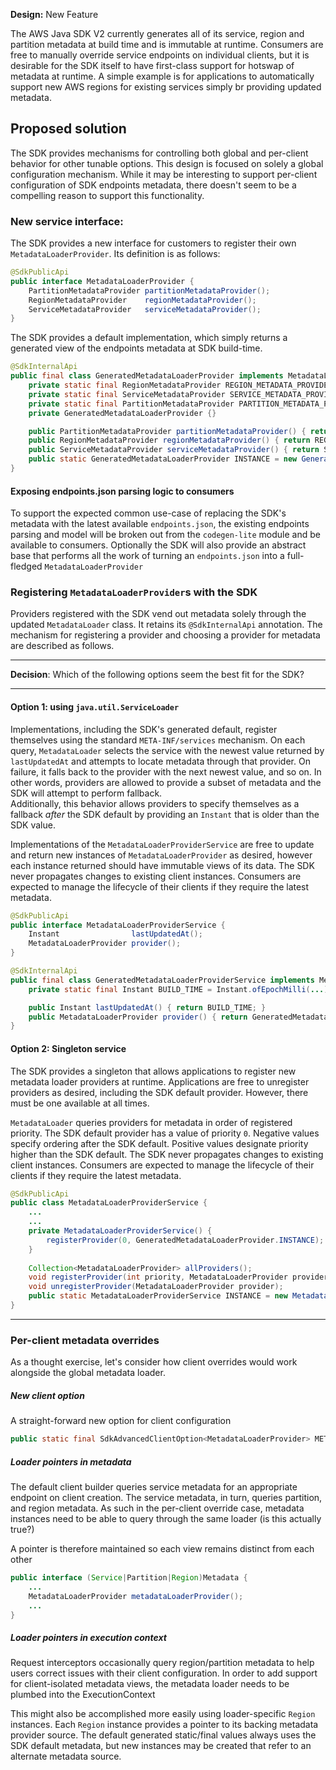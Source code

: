 **Design:** New Feature

The AWS Java SDK V2 currently generates all of its service, region and partition metadata at build time and is immutable at runtime.
Consumers are free to manually override service endpoints on individual clients, but it is desirable for the SDK itself to have first-class
support for hotswap of metadata at runtime. A simple example is for applications to automatically support new AWS regions for
existing services simply br providing updated metadata.

## Proposed solution
The SDK provides mechanisms for controlling both global and per-client behavior for other tunable options. This design is focused on
solely a global configuration mechanism. While it may be interesting to support per-client configuration of SDK endpoints metadata,
there doesn't seem to be a compelling reason to support this functionality.

### New service interface:
The SDK provides a new interface for customers to register their own `MetadataLoaderProvider`. Its definition is as follows:
```java
@SdkPublicApi
public interface MetadataLoaderProvider {
    PartitionMetadataProvider partitionMetadataProvider();
    RegionMetadataProvider    regionMetadataProvider();
    ServiceMetadataProvider   serviceMetadataProvider();
}
```
The SDK provides a default implementation, which simply returns a generated view of the endpoints metadata at SDK build-time.

```java
@SdkInternalApi
public final class GeneratedMetadataLoaderProvider implements MetadataLoaderProvider {
    private static final RegionMetadataProvider REGION_METADATA_PROVIDER = new GeneratedRegionMetadataProvider();
    private static final ServiceMetadataProvider SERVICE_METADATA_PROVIDER = new GeneratedServiceMetadataProvider();
    private static final PartitionMetadataProvider PARTITION_METADATA_PROVIDER = new GeneratedPartitionMetadataProvider();
    private GeneratedMetadataLoaderProvider {}

    public PartitionMetadataProvider partitionMetadataProvider() { return PARTITION_METADATA_PROVIDER; }
    public RegionMetadataProvider regionMetadataProvider() { return REGION_METADATA_PROVIDER; }
    public ServiceMetadataProvider serviceMetadataProvider() { return SERVICE_METADATA_PROVIDER; }
    public static GeneratedMetadataLoaderProvider INSTANCE = new GeneratedMetadataLoaderProvider();
}
```

#### Exposing endpoints.json parsing logic to consumers
To support the expected common use-case of replacing the SDK's metadata with the latest available `endpoints.json`, the existing endpoints parsing and model will be broken
out from the `codegen-lite` module and be available to consumers. Optionally the SDK will also provide an abstract base that performs all the work of turning an
`endpoints.json` into a full-fledged `MetadataLoaderProvider`

### Registering `MetadataLoaderProvider`s with the SDK
Providers registered with the SDK vend out metadata solely through the updated `MetadataLoader` class. It retains its `@SdkInternalApi` annotation.
The mechanism for registering a provider and choosing a provider for metadata are described as follows. 

---
**Decision**: Which of the following options seem the best fit for the SDK?

---

#### Option 1: using `java.util.ServiceLoader`
Implementations, including the SDK's generated default, register themselves using the standard `META-INF/services` mechanism.
On each query, `MetadataLoader` selects the service with the newest value returned by `lastUpdatedAt` and attempts to locate metadata through that provider.
On failure, it falls back to the provider with the next newest value, and so on. In other words, providers are allowed to provide a subset of metadata and the SDK will attempt to perform fallback.  
Additionally, this behavior allows providers to specify themselves as a fallback *after* the SDK default by providing an `Instant` that is older than the SDK value.

Implementations of the `MetadataLoaderProviderService` are free to update and return new instances of `MetadataLoaderProvider` as desired,
however each instance returned should have immutable views of its data.
The SDK never propagates changes to existing client instances. Consumers are expected to manage the lifecycle of their clients if they require the latest metadata.

```java
@SdkPublicApi
public interface MetadataLoaderProviderService {
    Instant                lastUpdatedAt();
    MetadataLoaderProvider provider();
}

@SdkInternalApi
public final class GeneratedMetadataLoaderProviderService implements MetadataLoaderProviderService {
    private static final Instant BUILD_TIME = Instant.ofEpochMilli(...);

    public Instant lastUpdatedAt() { return BUILD_TIME; }
    public MetadataLoaderProvider provider() { return GeneratedMetadataLoaderProvider.INSTANCE; }
}
```

#### Option 2: Singleton service
The SDK provides a singleton that allows applications to register new metadata loader providers at runtime. Applications
are free to unregister providers as desired, including the SDK default provider. However, there must be one available at all times.

`MetadataLoader` queries providers for metadata in order of registered priority. The SDK default provider has a value of priority `0`.
Negative values specify ordering after the SDK default. Positive values designate priority higher than the SDK default.
The SDK never propagates changes to existing client instances. Consumers are expected to manage the lifecycle of their clients if they require the latest metadata.

```java
@SdkPublicApi
public class MetadataLoaderProviderService {
    ...
    ...
    private MetadataLoaderProviderService() {
        registerProvider(0, GeneratedMetadataLoaderProvider.INSTANCE);
    }
    
    Collection<MetadataLoaderProvider> allProviders();
    void registerProvider(int priority, MetadataLoaderProvider provider);
    void unregisterProvider(MetadataLoaderProvider provider);
    public static MetadataLoaderProviderService INSTANCE = new MetadataLoaderProviderService();
}
```

---
### Per-client metadata overrides
As a thought exercise, let's consider how client overrides would work alongside the global metadata loader.

##### New client option
A straight-forward new option for client configuration
```java
public static final SdkAdvancedClientOption<MetadataLoaderProvider> METADATA_LOADER_PROVIDER = new SdkAdvancedClientOption<>(MetadataLoaderProvider.class);
```

##### Loader pointers in metadata
The default client builder queries service metadata for an appropriate endpoint on client creation. The service metadata, in turn, queries
partition, and region metadata. As such in the per-client override case, metadata instances need to be able to query through the same loader (is this actually true?)

A pointer is therefore maintained so each view remains distinct from each other

```java
public interface (Service|Partition|Region)Metadata {
    ...
    MetadataLoaderProvider metadataLoaderProvider();
    ...
}
```

##### Loader pointers in execution context
Request interceptors occasionally query region/partition metadata to help users correct issues with their client configuration.
In order to add support for client-isolated metadata views, the metadata loader needs to be plumbed into the ExecutionContext

This might also be accomplished more easily using loader-specific `Region` instances.
Each `Region` instance provides a pointer to its backing metadata provider source. The default generated static/final values always uses the SDK default metadata,
but new instances may be created that refer to an alternate metadata source.
